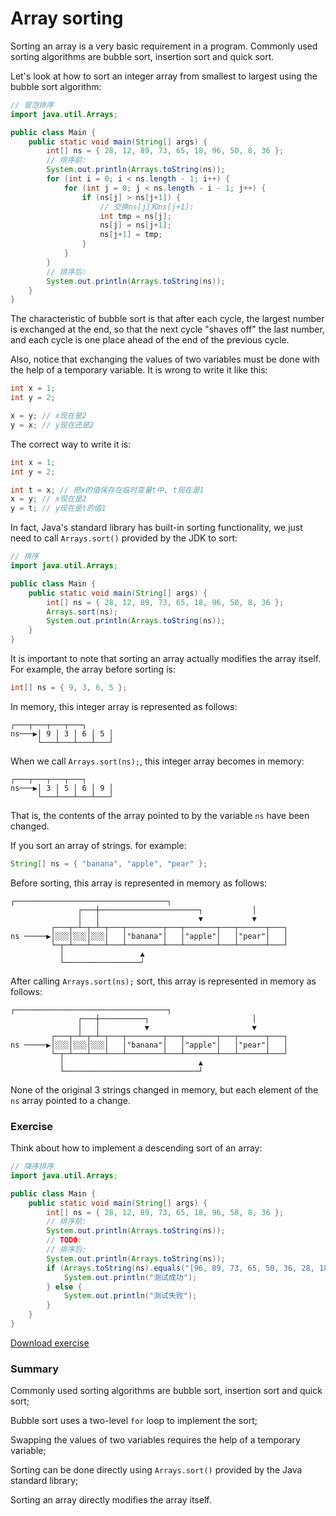 <!-- TRANSLATED by md-translate -->
# Array sorting

Sorting an array is a very basic requirement in a program. Commonly used sorting algorithms are bubble sort, insertion sort and quick sort.

Let's look at how to sort an integer array from smallest to largest using the bubble sort algorithm:

```java
// 冒泡排序
import java.util.Arrays;

public class Main {
    public static void main(String[] args) {
        int[] ns = { 28, 12, 89, 73, 65, 18, 96, 50, 8, 36 };
        // 排序前:
        System.out.println(Arrays.toString(ns));
        for (int i = 0; i < ns.length - 1; i++) {
            for (int j = 0; j < ns.length - i - 1; j++) {
                if (ns[j] > ns[j+1]) {
                    // 交换ns[j]和ns[j+1]:
                    int tmp = ns[j];
                    ns[j] = ns[j+1];
                    ns[j+1] = tmp;
                }
            }
        }
        // 排序后:
        System.out.println(Arrays.toString(ns));
    }
}
```

The characteristic of bubble sort is that after each cycle, the largest number is exchanged at the end, so that the next cycle "shaves off" the last number, and each cycle is one place ahead of the end of the previous cycle.

Also, notice that exchanging the values of two variables must be done with the help of a temporary variable. It is wrong to write it like this:

```java
int x = 1;
int y = 2;

x = y; // x现在是2
y = x; // y现在还是2
```

The correct way to write it is:

```java
int x = 1;
int y = 2;

int t = x; // 把x的值保存在临时变量t中, t现在是1
x = y; // x现在是2
y = t; // y现在是t的值1
```

In fact, Java's standard library has built-in sorting functionality, we just need to call `Arrays.sort()` provided by the JDK to sort:

```java
// 排序
import java.util.Arrays;

public class Main {
    public static void main(String[] args) {
        int[] ns = { 28, 12, 89, 73, 65, 18, 96, 50, 8, 36 };
        Arrays.sort(ns);
        System.out.println(Arrays.toString(ns));
    }
}
```

It is important to note that sorting an array actually modifies the array itself. For example, the array before sorting is:

```java
int[] ns = { 9, 3, 6, 5 };
```

In memory, this integer array is represented as follows:

```ascii
┌───┬───┬───┬───┐
ns───▶│ 9 │ 3 │ 6 │ 5 │
      └───┴───┴───┴───┘
```

When we call `Arrays.sort(ns);`, this integer array becomes in memory:

```ascii
┌───┬───┬───┬───┐
ns───▶│ 3 │ 5 │ 6 │ 9 │
      └───┴───┴───┴───┘
```

That is, the contents of the array pointed to by the variable `ns` have been changed.

If you sort an array of strings. for example:

```java
String[] ns = { "banana", "apple", "pear" };
```

Before sorting, this array is represented in memory as follows:

```ascii
┌──────────────────────────────────┐
               ┌───┼──────────────────────┐           │
               │   │                      ▼           ▼
         ┌───┬─┴─┬─┴─┬───┬────────┬───┬───────┬───┬──────┬───┐
ns ─────▶│░░░│░░░│░░░│   │"banana"│   │"apple"│   │"pear"│   │
         └─┬─┴───┴───┴───┴────────┴───┴───────┴───┴──────┴───┘
           │                 ▲
           └─────────────────┘
```

After calling `Arrays.sort(ns);` sort, this array is represented in memory as follows:

```ascii
┌──────────────────────────────────┐
               ┌───┼──────────┐                       │
               │   │          ▼                       ▼
         ┌───┬─┴─┬─┴─┬───┬────────┬───┬───────┬───┬──────┬───┐
ns ─────▶│░░░│░░░│░░░│   │"banana"│   │"apple"│   │"pear"│   │
         └─┬─┴───┴───┴───┴────────┴───┴───────┴───┴──────┴───┘
           │                              ▲
           └──────────────────────────────┘
```

None of the original 3 strings changed in memory, but each element of the `ns` array pointed to a change.

### Exercise

Think about how to implement a descending sort of an array:

```java
// 降序排序
import java.util.Arrays;

public class Main {
    public static void main(String[] args) {
        int[] ns = { 28, 12, 89, 73, 65, 18, 96, 50, 8, 36 };
        // 排序前:
        System.out.println(Arrays.toString(ns));
        // TODO:
        // 排序后:
        System.out.println(Arrays.toString(ns));
        if (Arrays.toString(ns).equals("[96, 89, 73, 65, 50, 36, 28, 18, 12, 8]")) {
            System.out.println("测试成功");
        } else {
            System.out.println("测试失败");
        }
    }
}
```

[Download exercise](array-sort.zip)

### Summary

Commonly used sorting algorithms are bubble sort, insertion sort and quick sort;

Bubble sort uses a two-level `for` loop to implement the sort;

Swapping the values of two variables requires the help of a temporary variable;

Sorting can be done directly using `Arrays.sort()` provided by the Java standard library;

Sorting an array directly modifies the array itself.